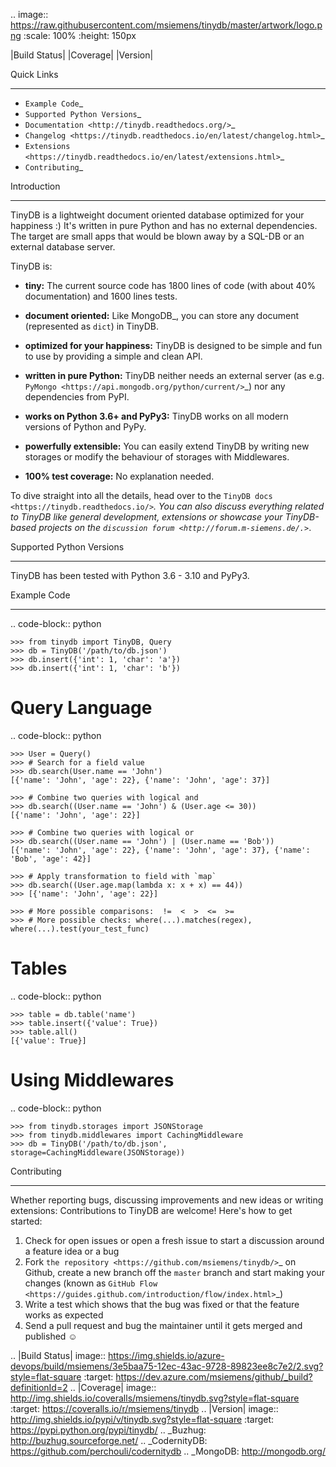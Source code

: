 .. image:: https://raw.githubusercontent.com/msiemens/tinydb/master/artwork/logo.png
    :scale: 100%
    :height: 150px

|Build Status| |Coverage| |Version|

Quick Links
***********

- `Example Code`_
- `Supported Python Versions`_
- `Documentation <http://tinydb.readthedocs.org/>`_
- `Changelog <https://tinydb.readthedocs.io/en/latest/changelog.html>`_
- `Extensions <https://tinydb.readthedocs.io/en/latest/extensions.html>`_
- `Contributing`_

Introduction
************

TinyDB is a lightweight document oriented database optimized for your happiness :)
It's written in pure Python and has no external dependencies. The target are
small apps that would be blown away by a SQL-DB or an external database server.

TinyDB is:

- **tiny:** The current source code has 1800 lines of code (with about 40%
  documentation) and 1600 lines tests.

- **document oriented:** Like MongoDB_, you can store any document
  (represented as ``dict``) in TinyDB.

- **optimized for your happiness:** TinyDB is designed to be simple and
  fun to use by providing a simple and clean API.

- **written in pure Python:** TinyDB neither needs an external server (as
  e.g. `PyMongo <https://api.mongodb.org/python/current/>`_) nor any dependencies
  from PyPI.

- **works on Python 3.6+ and PyPy3:** TinyDB works on all modern versions of Python
  and PyPy.

- **powerfully extensible:** You can easily extend TinyDB by writing new
  storages or modify the behaviour of storages with Middlewares.

- **100% test coverage:** No explanation needed.

To dive straight into all the details, head over to the `TinyDB docs
<https://tinydb.readthedocs.io/>`_. You can also discuss everything related
to TinyDB like general development, extensions or showcase your TinyDB-based
projects on the `discussion forum <http://forum.m-siemens.de/.>`_.

Supported Python Versions
*************************

TinyDB has been tested with Python 3.6 - 3.10 and PyPy3.

Example Code
************

.. code-block:: python

    >>> from tinydb import TinyDB, Query
    >>> db = TinyDB('/path/to/db.json')
    >>> db.insert({'int': 1, 'char': 'a'})
    >>> db.insert({'int': 1, 'char': 'b'})

Query Language
==============

.. code-block:: python

    >>> User = Query()
    >>> # Search for a field value
    >>> db.search(User.name == 'John')
    [{'name': 'John', 'age': 22}, {'name': 'John', 'age': 37}]

    >>> # Combine two queries with logical and
    >>> db.search((User.name == 'John') & (User.age <= 30))
    [{'name': 'John', 'age': 22}]

    >>> # Combine two queries with logical or
    >>> db.search((User.name == 'John') | (User.name == 'Bob'))
    [{'name': 'John', 'age': 22}, {'name': 'John', 'age': 37}, {'name': 'Bob', 'age': 42}]

    >>> # Apply transformation to field with `map`
    >>> db.search((User.age.map(lambda x: x + x) == 44))
    >>> [{'name': 'John', 'age': 22}]

    >>> # More possible comparisons:  !=  <  >  <=  >=
    >>> # More possible checks: where(...).matches(regex), where(...).test(your_test_func)

Tables
======

.. code-block:: python

    >>> table = db.table('name')
    >>> table.insert({'value': True})
    >>> table.all()
    [{'value': True}]

Using Middlewares
=================

.. code-block:: python

    >>> from tinydb.storages import JSONStorage
    >>> from tinydb.middlewares import CachingMiddleware
    >>> db = TinyDB('/path/to/db.json', storage=CachingMiddleware(JSONStorage))


Contributing
************

Whether reporting bugs, discussing improvements and new ideas or writing
extensions: Contributions to TinyDB are welcome! Here's how to get started:

1. Check for open issues or open a fresh issue to start a discussion around
   a feature idea or a bug
2. Fork `the repository <https://github.com/msiemens/tinydb/>`_ on Github,
   create a new branch off the `master` branch and start making your changes
   (known as `GitHub Flow <https://guides.github.com/introduction/flow/index.html>`_)
3. Write a test which shows that the bug was fixed or that the feature works
   as expected
4. Send a pull request and bug the maintainer until it gets merged and
   published ☺

.. |Build Status| image:: https://img.shields.io/azure-devops/build/msiemens/3e5baa75-12ec-43ac-9728-89823ee8c7e2/2.svg?style=flat-square
   :target: https://dev.azure.com/msiemens/github/_build?definitionId=2
.. |Coverage| image:: http://img.shields.io/coveralls/msiemens/tinydb.svg?style=flat-square
   :target: https://coveralls.io/r/msiemens/tinydb
.. |Version| image:: http://img.shields.io/pypi/v/tinydb.svg?style=flat-square
   :target: https://pypi.python.org/pypi/tinydb/
.. _Buzhug: http://buzhug.sourceforge.net/
.. _CodernityDB: https://github.com/perchouli/codernitydb
.. _MongoDB: http://mongodb.org/
